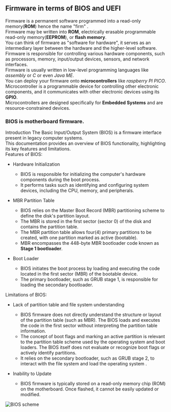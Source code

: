 ## Firmware in terms of BIOS and UEFI   
Firmware is a permanent software programmed into a read-only memory(**ROM**) hence the name "firm" .  
Firmware may be written into **ROM**, electrically erasable programmable read-only memory(**EEPROM**), or **flash memory**.   
You can think of firmware as "software for hardware", it serves as an intermediary layer between the hardware and the higher-level software.   
Firmware is responsible for controlling various hardware components, such as processors, memory, input/output devices, sensors, and network interfaces.  
Firmware is usually written in low-level programming languages like *assembly* or *C* or even *Java ME*.   
You can deploy your firmware onto **microcontrollers** like *raspberry PI PICO*.   
Microcontroller is a programmable device for controlling other electronic components, and it communicates with other electronic devices using its **GPIO**.   
Microcontrollers are designed specifically for **Embedded Systems** and are resource-constrained devices.     
### BIOS is motherboard firmware.
Introduction The Basic Input/Output System (BIOS) is a firmware interface present in legacy computer systems.   
This documentation provides an overview of BIOS functionality, highlighting its key features and limitations.   
Features of BIOS:
- Hardware Initialization
   - BIOS is responsible for initializing the computer's hardware components during the boot process.
   - It performs tasks such as identifying and configuring system devices, including the CPU, memory, and peripherals.

- MBR Partition Table
   - BIOS relies on the Master Boot Record (MBR) partitioning scheme to define the disk's partition layout.
   - The MBR is stored in the first sector (sector 0) of the disk and contains the partition table.
   - The MBR partition table allows four(4) primary partitions to be created, with one partition marked as active (bootable).
   - MBR encompasses the 448-byte MBR bootloader code known as **Stage 1 bootloader**.   

- Boot Loader
   - BIOS initiates the boot process by loading and executing the code located in the first sector (MBR) of the bootable device.   
   - The primary bootloader, such as GRUB stage 1, is responsible for loading the secondary bootloader.   

Limitations of BIOS:   
- Lack of partition table and file system understanding
  - BIOS firmware does not directly understand the structure or layout of the partition table (such as MBR).
    The BIOS loads and executes the code in the first sector without interpreting the partition table information.
  - The concept of boot flags and marking an active partition is relevant to the partition table scheme used by the operating system and boot loaders.
    The BIOS itself does not evaluate or recognize boot flags or actively identify partitions.
  - It relies on the secondary bootloader, such as GRUB stage 2, to interact with the file system and load the operating system .

- Inability to Update
  - BIOS firmware is typically stored on a read-only memory chip (ROM) on the motherboard.
    Once flashed, it cannot be easily updated or modified.

![BIOS scheme](https://upload.wikimedia.org/wikipedia/commons/thumb/1/18/GNU_GRUB_on_MBR_partitioned_hard_disk_drives.svg/1536px-GNU_GRUB_on_MBR_partitioned_hard_disk_drives.svg.png "BIOS scheme")
